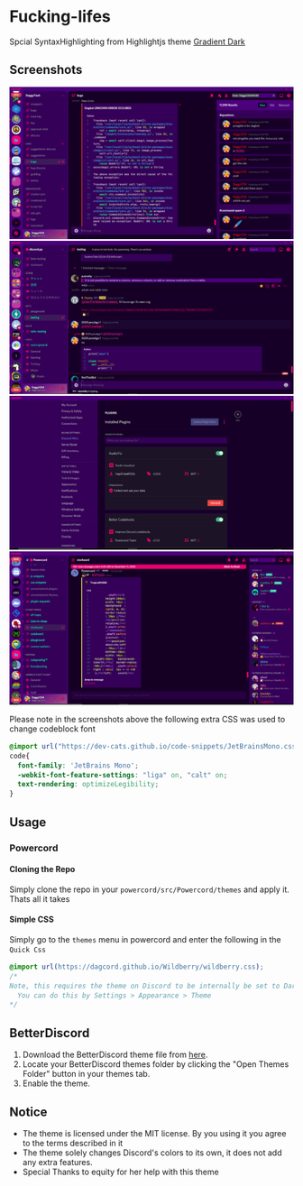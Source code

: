# Fucking-lifes

Spcial SyntaxHighlighting from Highlightjs theme [Gradient Dark](https://github.com/highlightjs/highlight.js/blob/master/src/styles/gradient-dark.css)

## Screenshots

![Theme in use](https://github.com/DagCord/Wildberry/raw/main/images/daggytechb.png)
![More Stuff](https://github.com/DagCord/Wildberry/raw/main/images/dpyb.png)
![Stop](https://github.com/DagCord/Wildberry/raw/main/images/settingsb.png)
![Stoppls](https://github.com/DagCord/Wildberry/raw/main/images/powercord.png)

Please note in the screenshots above the following extra CSS was used to change codeblock font

```css
@import url("https://dev-cats.github.io/code-snippets/JetBrainsMono.css");
code{
  font-family: 'JetBrains Mono';
  -webkit-font-feature-settings: "liga" on, "calt" on;
  text-rendering: optimizeLegibility;
}
```

## Usage

### Powercord

#### Cloning the Repo

Simply clone the repo in your `powercord/src/Powercord/themes` and apply it. Thats all it takes

#### Simple CSS

Simply go to the `themes` menu in powercord and enter the following in the `Quick Css`

```css
@import url(https://dagcord.github.io/Wildberry/wildberry.css);
/* 
Note, this requires the theme on Discord to be internally be set to Dark.
  You can do this by Settings > Appearance > Theme
*/
```

## BetterDiscord

1. Download the BetterDiscord theme file from [here](https://github.com/DagCord/blob/main/BetterDiscord/Wildberry.theme.css).
2. Locate your BetterDiscord themes folder by clicking the "Open Themes Folder" button in your themes tab.
3. Enable the theme.

## Notice

* The theme is licensed under the MIT license. By you using it you agree to the terms described in it
* The theme solely changes Discord's colors to its own, it does not add any extra features.
* Special Thanks to equity for her help with this theme
